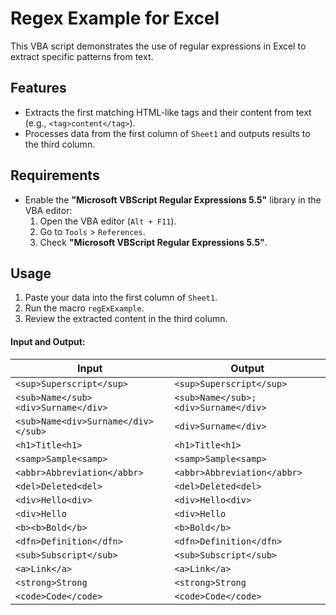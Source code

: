 # Regex Example for Excel  
This VBA script demonstrates the use of regular expressions in Excel to extract specific patterns from text.  
## Features  
- Extracts the first matching HTML-like tags and their content from text (e.g., `<tag>content</tag>`).  
- Processes data from the first column of `Sheet1` and outputs results to the third column.  

## Requirements  
- Enable the **"Microsoft VBScript Regular Expressions 5.5"** library in the VBA editor:  
  1. Open the VBA editor (`Alt + F11`).  
  2. Go to `Tools` > `References`.  
  3. Check **"Microsoft VBScript Regular Expressions 5.5"**.  

## Usage  
1. Paste your data into the first column of `Sheet1`.  
2. Run the macro `regExExample`.  
3. Review the extracted content in the third column.

#### Input and Output:
| **Input**                                    | **Output**                              |
|----------------------------------------------|-----------------------------------------|
| `<sup>Superscript</sup>`                     | `<sup>Superscript</sup>`                |
| `<sub>Name</sub><div>Surname</div>`          | `<sub>Name</sub>; <div>Surname</div>`   |
| `<sub>Name<div>Surname</div></sub>`           | `<div>Surname</div>`                   |
| `<h1>Title<h1>`                              | `<h1>Title<h1>`                         |
| `<samp>Sample<samp>`                         | `<samp>Sample<samp>`                   |
| `<abbr>Abbreviation</abbr>`                  | `<abbr>Abbreviation</abbr>`            |
| `<del>Deleted<del>`                          | `<del>Deleted<del>`                    |
| `<div>Hello<div>`                            | `<div>Hello<div>`                      |
| `<div>Hello`                                 | `<div>Hello`                           |
| `<b><b>Bold</b>`                             | `<b>Bold</b>`                          |
| `<dfn>Definition</dfn>`                      | `<dfn>Definition</dfn>`                |
| `<sub>Subscript</sub>`                       | `<sub>Subscript</sub>`                 |
| `<a>Link</a>`                                | `<a>Link</a>`                          |
| `<strong>Strong`                             | `<strong>Strong`                       |
| `<code>Code</code>`                          | `<code>Code</code>`                    |

